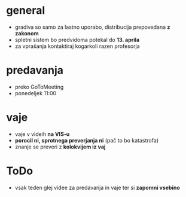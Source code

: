 
# general
- gradiva so samo za lastno uporabo, distribucija prepovedana **z zakonom**
- spletni sistem bo predvidoma potekal do **13. aprila**
- za vprašanja kontaktiraj kogarkoli razen profesorja

# predavanja
- preko GoToMeeting
- ponedeljek 11:00


# vaje
- vaje v videih **na VIS-u**
- **porocil ni, sprotnega preverjanja ni** (pač to bo katastrofa)
- znanje se preveri z **kolokvijem iz vaj**

# ToDo
- vsak teden glej videe za predavanja in vaje ter si **zapomni vsebino**


